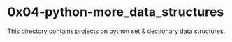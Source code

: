# 0x04-python-more_data_structures

This directory contains projects on python set & dectionary data structures.

